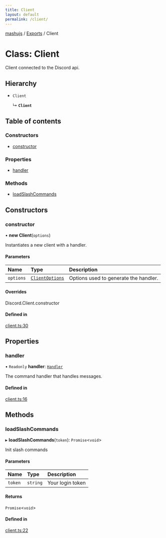 ```yaml
---
title: Client
layout: default
permalink: /client/
---
```

[mashujs](/) / [Exports](/modules/) / Client

# Class: Client

Client connected to the Discord api.

## Hierarchy

- `Client`

  ↳ **`Client`**

## Table of contents

### Constructors

- [constructor](/Client/#constructor)

### Properties

- [handler](/Client/#handler)

### Methods

- [loadSlashCommands](/Client/#loadslashcommands)

## Constructors

### constructor

• **new Client**(`options`)

Instantiates a new client with a handler.

#### Parameters

| Name | Type | Description |
| :------ | :------ | :------ |
| `options` | [`ClientOptions`](/modules/#clientoptions) | Options used to generate the handler. |

#### Overrides

Discord.Client.constructor

#### Defined in

[client.ts:30](https://github.com/EpokTarren/mashu/blob/922ecdf/src/client.ts#L30)

## Properties

### handler

• `Readonly` **handler**: [`Handler`](/Handler/)

The command handler that handles messages.

#### Defined in

[client.ts:16](https://github.com/EpokTarren/mashu/blob/922ecdf/src/client.ts#L16)

## Methods

### loadSlashCommands

▸ **loadSlashCommands**(`token`): `Promise`<`void`\>

Init slash commands

#### Parameters

| Name | Type | Description |
| :------ | :------ | :------ |
| `token` | `string` | Your login token |

#### Returns

`Promise`<`void`\>

#### Defined in

[client.ts:22](https://github.com/EpokTarren/mashu/blob/922ecdf/src/client.ts#L22)
